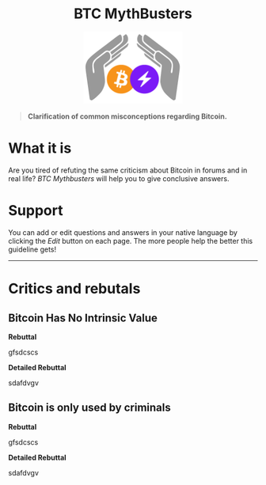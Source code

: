 <div align="center">
  <h1>BTC MythBusters</h1>
  <img width="200" src=".\_images\Logo-BTCMythBusters.png" alt="logo of docsify-awesome repository">
</div>


> **Clarification of common misconceptions regarding Bitcoin.**

# What it is

Are you tired of refuting the same criticism about Bitcoin in forums and in real life? *BTC Mythbusters* will help you to give conclusive answers.

# Support

You can add or edit questions and answers in your native language by clicking the *Edit* button on each page. The more people help the better this guideline gets!

***

# Critics and rebutals

## Bitcoin Has No Intrinsic Value

**Rebuttal**

gfsdcscs

**Detailed Rebuttal**

sdafdvgv

## Bitcoin is only used by criminals

**Rebuttal**

gfsdcscs

**Detailed Rebuttal**

sdafdvgv